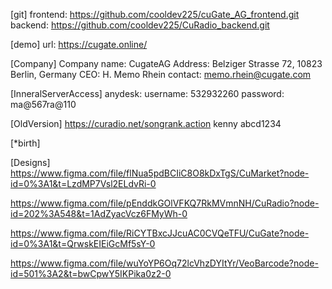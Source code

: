 [git]
frontend: https://github.com/cooldev225/cuGate_AG_frontend.git
backend: https://github.com/cooldev225/CuRadio_backend.git

[demo]
url: https://cugate.online/

[Company]
Company name: CugateAG
Address: Belziger Strasse 72, 10823 Berlin, Germany
CEO: H. Memo Rhein
contact: memo.rhein@cugate.com

[InneralServerAccess]
anydesk: username: 532932260  password: ma@567ra@110

[OldVersion]
https://curadio.net/songrank.action
kenny
abcd1234

[*birth]

[Designs]
https://www.figma.com/file/flNua5pdBCIiC8O8kDxTgS/CuMarket?node-id=0%3A1&t=LzdMP7Vsl2ELdvRi-0

https://www.figma.com/file/pEnddkGOlVFKQ7RkMVmnNH/CuRadio?node-id=202%3A548&t=1AdZyacVcz6FMyWh-0

https://www.figma.com/file/RiCYTBxcJJcuAC0CVQeTFU/CuGate?node-id=0%3A1&t=QrwskEIEiGcMf5sY-0

https://www.figma.com/file/wuYoYP6Oq72lcVhzDYItYr/VeoBarcode?node-id=501%3A2&t=bwCpwY5IKPika0z2-0

